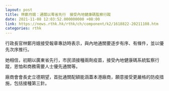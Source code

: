 ```yaml
---
layout: post
title: 林鄭月娥：通關以粵省先行　接受內地健康碼監察行蹤
date: 2021-11-08 12:03:52.000000000 +08:00
link: https://news.rthk.hk/rthk/ch/component/k2/1618822-20211108.htm
categories: rthk
---
```


行政長官林鄭月娥接受報章專訪時表示，與內地通關要逐步有序、有條件，並以優先次序推行。

她相信，初期以廣東省先行，市民須接種兩劑疫苗，接受內地健康碼系統監察行蹤，恩恤和商務需要人士優先通關等。

廠商會會長史立德期望，首批通關配額能涵蓋本港廠商，願意接受更嚴格的防疫措施，包括接種第三針。
